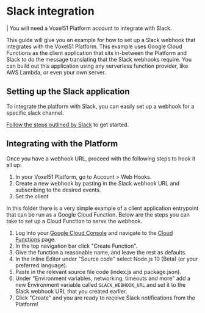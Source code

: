 # Slack integration

| You will need a Voxel51 Platform account to integrate with Slack.

This guide will give you an example for how to set up a Slack webhook that integrates with the Voxel51 Platform. This example uses Google Cloud Functions as the client application that sits in-between the Platform and Slack to do the message translating that the Slack webhooks require. You can build out this application using any serverless function provider, like AWS Lambda, or even your own server.

## Setting up the Slack application
To integrate the platform with Slack, you can easily set up a webhook
for a specific slack channel.

[Follow the steps outlined by Slack](https://api.slack.com/messaging/webhooks) 
to get started.

## Integrating with the Platform

Once you have a webhook URL, proceed with the following steps to hook it all up:

1. In your Voxel51 Platform, go to Account > Web Hooks.
2. Create a new webhook by pasting in the Slack webhook URL and subscribing to the desired events.
3. Set the client 

In this folder there is a very simple example of a client application entrypoint that can be run as a Google Cloud Function. Below are the steps you can take to set up a Cloud Function to serve the webhook.

1. Log into your [Google Cloud Console](https://console.cloud.google.com/login) and navigate to the [Cloud Functions](https://console.cloud.google.com/functions) page.
2. In the top navigation bar click "Create Function".
3. Give the function a reasonable name, and leave the rest as defaults.
4. In the Inline Editor under "Source code" select Node.js 10 (Beta) (or your preferred language).
5. Paste in the relevant source file code (index.js and package.json).
6. Under "Environment variables, networking, timeouts and more" add a new Environment variable called `SLACK_WEBHOOK_URL` and set it to the Slack webhook URL that you created earlier.
7. Click "Create" and you are ready to receive Slack notifications from the Platform!
